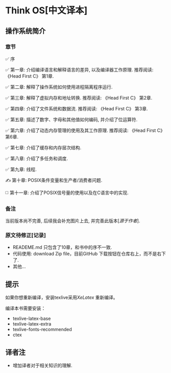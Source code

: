 Think OS[中文译本]
========
操作系统简介
-----------------------------------------


### 章节


:white_check_mark: 序

:white_check_mark: 第一章: 介绍编译语言和解释语言的差异, 以及编译器工作原理.
推荐阅读: 《Head First C》 第1章.

:white_check_mark: 第二章: 解释了操作系统如何使用进程隔离程序运行.

:white_check_mark: 第三章: 解释了虚拟内存和地址转换. 推荐阅读: 《Head First C》 第2章.

:white_check_mark: 第四章: 介绍了文件系统和数据流. 推荐阅读: 《Head First C》 第3章.

:white_check_mark: 第五章: 描述了数字、字母和其他值如何编码, 并介绍了位运算符.

:white_check_mark: 第六章: 介绍了动态内存管理的使用及其工作原理. 推荐阅读: 《Head First C》 第6章.

:white_check_mark: 第七章: 介绍了缓存和内存层次结构.

:white_check_mark: 第八章: 介绍了多任务和调度.

:white_check_mark: 第九章: 线程.

:writing_hand: 第十章: POSIX条件变量和生产者/消费者问题.

:white_medium_square: 第十一章: 介绍了POSIX信号量的使用以及在C语言中的实现.

### 备注

当前版本尚不完善, 后续我会补充图片上去, 并完善此版本[*源于作者*].


### 原文待修正[记录]

- READEME.md 只包含了10章，和书中的序不一致.
- 代码使用: download Zip file，目前GitHub 下载按钮在仓库右上，而不是右下了.
- 其他...

## 提示

如果你想重新编译，安装texlive采用*XeLatex* 重新编译。

编译本书需要安装：
-  texlive-latex-base
-  texlive-latex-extra
-  texlive-fonts-recommended
-  ctex

## 译者注

- 增加译者对于相关知识的理解. 

